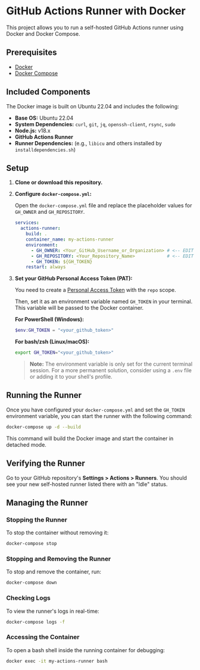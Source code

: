 # GitHub Actions Runner with Docker

This project allows you to run a self-hosted GitHub Actions runner using Docker and Docker Compose.

## Prerequisites

- [Docker](https://www.docker.com/get-started)
- [Docker Compose](https://docs.docker.com/compose/install/)

## Included Components

The Docker image is built on Ubuntu 22.04 and includes the following:

-   **Base OS:** Ubuntu 22.04
-   **System Dependencies:** `curl`, `git`, `jq`, `openssh-client`, `rsync`, `sudo`
-   **Node.js:** v18.x
-   **GitHub Actions Runner**
-   **Runner Dependencies:** (e.g., `libicu` and others installed by `installdependencies.sh`)

## Setup

1.  **Clone or download this repository.**

2.  **Configure `docker-compose.yml`:**

    Open the `docker-compose.yml` file and replace the placeholder values for `GH_OWNER` and `GH_REPOSITORY`.

    ```yaml
    services:
      actions-runner:
        build: .
        container_name: my-actions-runner
        environment:
          - GH_OWNER: <Your_GitHub_Username_or_Organization> # <-- EDIT THIS
          - GH_REPOSITORY: <Your_Repository_Name>            # <-- EDIT THIS
          - GH_TOKEN: ${GH_TOKEN}
        restart: always
    ```

3.  **Set your GitHub Personal Access Token (PAT):**

    You need to create a [Personal Access Token](https://github.com/settings/tokens) with the `repo` scope.

    Then, set it as an environment variable named `GH_TOKEN` in your terminal. This variable will be passed to the Docker container.

    **For PowerShell (Windows):**
    ```powershell
    $env:GH_TOKEN = "<your_github_token>"
    ```

    **For bash/zsh (Linux/macOS):**
    ```bash
    export GH_TOKEN="<your_github_token>"
    ```
    > **Note:** The environment variable is only set for the current terminal session. For a more permanent solution, consider using a `.env` file or adding it to your shell's profile.

## Running the Runner

Once you have configured your `docker-compose.yml` and set the `GH_TOKEN` environment variable, you can start the runner with the following command:

```bash
docker-compose up -d --build
```

This command will build the Docker image and start the container in detached mode.

## Verifying the Runner

Go to your GitHub repository's **Settings > Actions > Runners**. You should see your new self-hosted runner listed there with an "Idle" status.

## Managing the Runner

### Stopping the Runner
To stop the container without removing it:
```bash
docker-compose stop
```

### Stopping and Removing the Runner
To stop and remove the container, run:
```bash
docker-compose down
```

### Checking Logs
To view the runner's logs in real-time:
```bash
docker-compose logs -f
```

### Accessing the Container
To open a bash shell inside the running container for debugging:
```bash
docker exec -it my-actions-runner bash
```



